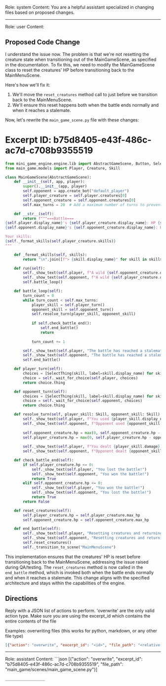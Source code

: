 Role: system
Content: You are a helpful assistant specialized in changing files based on proposed changes.
__________________
Role: user
Content: 
## Proposed Code Change
I understand the issue now. The problem is that we're not resetting the creature state when transitioning out of the MainGameScene, as specified in the documentation. To fix this, we need to modify the MainGameScene class to reset the creatures' HP before transitioning back to the MainMenuScene.

Here's how we'll fix it:

1. We'll move the `reset_creatures` method call to just before we transition back to the MainMenuScene.
2. We'll ensure this reset happens both when the battle ends normally and when it reaches a stalemate.

Now, let's rewrite the `main_game_scene.py` file with these changes:

# Excerpt ID: b75d8405-e43f-486c-ac7d-c708b9355519
```python main_game/scenes/main_game_scene.py
from mini_game_engine.engine.lib import AbstractGameScene, Button, SelectThing
from main_game.models import Player, Creature, Skill

class MainGameScene(AbstractGameScene):
    def __init__(self, app, player):
        super().__init__(app, player)
        self.opponent = app.create_bot("default_player")
        self.player_creature = self.player.creatures[0]
        self.opponent_creature = self.opponent.creatures[0]
        self.max_turns = 20  # Add a maximum number of turns to prevent infinite loops

    def __str__(self):
        return f"""===Battle===
{self.player.display_name}'s {self.player_creature.display_name}: HP {self.player_creature.hp}/{self.player_creature.max_hp}
{self.opponent.display_name}'s {self.opponent_creature.display_name}: HP {self.opponent_creature.hp}/{self.opponent_creature.max_hp}

Your skills:
{self._format_skills(self.player_creature.skills)}
"""

    def _format_skills(self, skills):
        return "\n".join([f"> {skill.display_name}" for skill in skills])

    def run(self):
        self._show_text(self.player, f"A wild {self.opponent_creature.display_name} appeared!")
        self._show_text(self.opponent, f"A wild {self.player_creature.display_name} appeared!")
        self.battle_loop()

    def battle_loop(self):
        turn_count = 0
        while turn_count < self.max_turns:
            player_skill = self.player_turn()
            opponent_skill = self.opponent_turn()
            self.resolve_turn(player_skill, opponent_skill)
            
            if self.check_battle_end():
                self.end_battle()
                return
            
            turn_count += 1

        self._show_text(self.player, "The battle has reached a stalemate!")
        self._show_text(self.opponent, "The battle has reached a stalemate!")
        self.end_battle()

    def player_turn(self):
        choices = [SelectThing(skill, label=skill.display_name) for skill in self.player_creature.skills]
        choice = self._wait_for_choice(self.player, choices)
        return choice.thing

    def opponent_turn(self):
        choices = [SelectThing(skill, label=skill.display_name) for skill in self.opponent_creature.skills]
        choice = self._wait_for_choice(self.opponent, choices)
        return choice.thing

    def resolve_turn(self, player_skill: Skill, opponent_skill: Skill):
        self._show_text(self.player, f"You used {player_skill.display_name}!")
        self._show_text(self.opponent, f"Opponent used {opponent_skill.display_name}!")
        
        self.opponent_creature.hp = max(0, self.opponent_creature.hp - player_skill.damage)
        self.player_creature.hp = max(0, self.player_creature.hp - opponent_skill.damage)
        
        self._show_text(self.player, f"You dealt {player_skill.damage} damage!")
        self._show_text(self.opponent, f"Opponent dealt {opponent_skill.damage} damage!")

    def check_battle_end(self):
        if self.player_creature.hp <= 0:
            self._show_text(self.player, "You lost the battle!")
            self._show_text(self.opponent, "You won the battle!")
            return True
        elif self.opponent_creature.hp <= 0:
            self._show_text(self.player, "You won the battle!")
            self._show_text(self.opponent, "You lost the battle!")
            return True
        return False

    def reset_creatures(self):
        self.player_creature.hp = self.player_creature.max_hp
        self.opponent_creature.hp = self.opponent_creature.max_hp

    def end_battle(self):
        self._show_text(self.player, "Resetting creatures and returning to main menu...")
        self._show_text(self.opponent, "Resetting creatures and returning to main menu...")
        self.reset_creatures()
        self._transition_to_scene("MainMenuScene")
```

This implementation ensures that the creatures' HP is reset before transitioning back to the MainMenuScene, addressing the issue raised during QA/testing. The `reset_creatures` method is now called in the `end_battle` method, which is invoked both when the battle ends normally and when it reaches a stalemate. This change aligns with the specified architecture and stays within the capabilities of the engine.

## Directions
Reply with a JSON list of actions to perform. 'overwrite' are the only valid action type. 
Make sure you are using the excerpt_id which contains the entire contents of the file

Examples:
overwriting files (this works for python, markdown, or any other file type)
```json output_example1
[{"action": "overwrite", "excerpt_id": "<id>", "file_path": "<relative file path>"}]
```

__________________
Role: assistant
Content: ```json
[{"action": "overwrite", "excerpt_id": "b75d8405-e43f-486c-ac7d-c708b9355519", "file_path": "main_game/scenes/main_game_scene.py"}]
```
__________________
